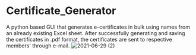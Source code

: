 # Certificate_Generator
 A python based GUI  that generates e-certificates in bulk using names from an already existing Excel sheet. After successfully generating and saving the certificates in .pdf format, the certificates are sent to respective members' through e-mail.
 ![2021-06-29 (2)](https://user-images.githubusercontent.com/69888214/123792476-44a6b180-d8fe-11eb-9c16-6d26ef64ef58.png)

